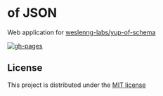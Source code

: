 # of JSON

Web application for [weslenng-labs/yup-of-schema](https://github.com/weslenng-labs/yup-of-json)

[![gh-pages](https://github.com/weslenng-labs/yup-of-json-web/workflows/gh-pages/badge.svg?branch=master)](https://github.com/weslenng-labs/yup-of-json-web/actions)

## License

This project is distributed under the [MIT license](LICENSE)
